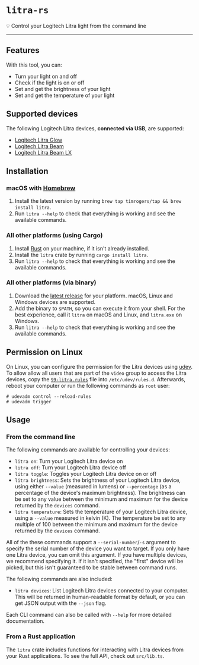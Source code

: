 # `litra-rs`

💡 Control your Logitech Litra light from the command line

---

## Features

With this tool, you can:

- Turn your light on and off
- Check if the light is on or off
- Set and get the brightness of your light
- Set and get the temperature of your light

## Supported devices

The following Logitech Litra devices, __connected via USB__, are supported:

* [Logitech Litra Glow](https://www.logitech.com/en-gb/products/lighting/litra-glow.946-000002.html)
* [Logitech Litra Beam](https://www.logitech.com/en-gb/products/lighting/litra-beam.946-000007.html)
* [Logitech Litra Beam LX](https://www.logitechg.com/en-gb/products/cameras-lighting/litra-beam-lx-led-light.946-000015.html)

## Installation

### macOS with [Homebrew](https://brew.sh/)

1. Install the latest version by running `brew tap timrogers/tap && brew install litra`.
1. Run `litra --help` to check that everything is working and see the available commands.

### All other platforms (using Cargo)

1. Install [Rust](https://www.rust-lang.org/tools/install) on your machine, if it isn't already installed.
1. Install the `litra` crate by running `cargo install litra`.
1. Run `litra --help` to check that everything is working and see the available commands.

### All other platforms (via binary)

1. Download the [latest release](https://github.com/timrogers/litra-rs/releases/latest) for your platform. macOS, Linux and Windows devices are supported.
2. Add the binary to `$PATH`, so you can execute it from your shell. For the best experience, call it `litra` on macOS and Linux, and `litra.exe` on Windows.
3. Run `litra --help` to check that everything is working and see the available commands.

## Permission on Linux

On Linux, you can configure the permission for the Litra devices using [udev](https://www.man7.org/linux/man-pages/man7/udev.7.html).
To allow allow all users that are part of the `video` group to access the Litra devices, copy the [`99-litra.rules`](99-litra.rules) file into `/etc/udev/rules.d`.
Afterwards, reboot your computer or run the following commands as `root` user:

    # udevadm control --reload-rules
    # udevadm trigger

## Usage

### From the command line

The following commands are available for controlling your devices:

- `litra on`: Turn your Logitech Litra device on
- `litra off`: Turn your Logitech Litra device off
- `litra toggle`: Toggles your Logitech Litra device on or off
- `litra brightness`:  Sets the brightness of your Logitech Litra device, using either `--value` (measured in lumens) or `--percentage` (as a percentage of the device's maximum brightness). The brightness can be set to any value between the minimum and maximum for the device returned by the `devices` command.
- `litra temperature`:  Sets the temperature of your Logitech Litra device, using a `--value` measured in kelvin (K). The temperature be set to any multiple of 100 between the minimum and maximum for the device returned by the `devices` command.

All of the these commands support a `--serial-number`/`-s` argument to specify the serial number of the device you want to target. If you only have one Litra device, you can omit this argument. If you have multiple devices, we recommend specifying it. If it isn't specified, the "first" device will be picked, but this isn't guaranteed to be stable between command runs.

The following commands are also included:

- `litra devices`: List Logitech Litra devices connected to your computer. This will be returned in human-readable format by default, or you can get JSON output with the `--json` flag.

Each CLI command can also be called with `--help` for more detailed documentation.

### From a Rust application

The `litra` crate includes functions for interacting with Litra devices from your Rust applications. To see the full API, check out `src/lib.ts`.
